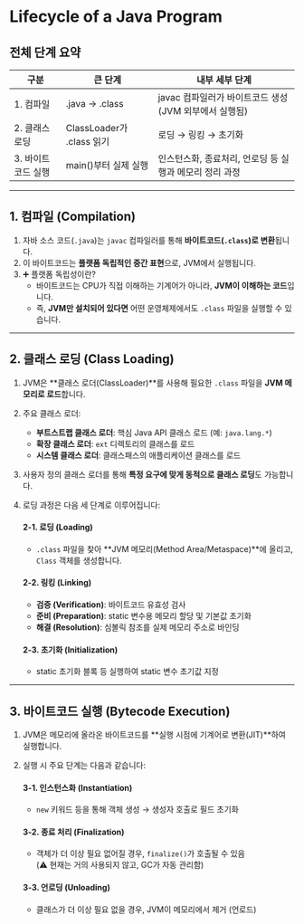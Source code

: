 # Lifecycle of a Java Program

## 전체 단계 요약

| 구분 | 큰 단계 | 내부 세부 단계 |
|------|---------|----------------|
| 1. 컴파일 | .java → .class | javac 컴파일러가 바이트코드 생성 (JVM 외부에서 실행됨) |
| 2. 클래스 로딩 | ClassLoader가 .class 읽기 | 로딩 → 링킹 → 초기화 |
| 3. 바이트코드 실행 | main()부터 실제 실행 | 인스턴스화, 종료처리, 언로딩 등 실행과 메모리 정리 과정 |

---

## 1. 컴파일 (Compilation)
1. 자바 소스 코드(`.java`)는 `javac` 컴파일러를 통해 **바이트코드(`.class`)로 변환**됩니다.
2. 이 바이트코드는 **플랫폼 독립적인 중간 표현**으로, JVM에서 실행됩니다.
3. ➕ 플랫폼 독립성이란?
    - 바이트코드는 CPU가 직접 이해하는 기계어가 아니라, **JVM이 이해하는 코드**입니다.
    - 즉, **JVM만 설치되어 있다면** 어떤 운영체제에서도 `.class` 파일을 실행할 수 있습니다.

---

## 2. 클래스 로딩 (Class Loading)
1. JVM은 **클래스 로더(ClassLoader)**를 사용해 필요한 `.class` 파일을 **JVM 메모리로 로드**합니다.
2. 주요 클래스 로더:
    - **부트스트랩 클래스 로더**: 핵심 Java API 클래스 로드 (예: `java.lang.*`)
    - **확장 클래스 로더**: `ext` 디렉토리의 클래스를 로드
    - **시스템 클래스 로더**: 클래스패스의 애플리케이션 클래스를 로드
3. 사용자 정의 클래스 로더를 통해 **특정 요구에 맞게 동적으로 클래스 로딩**도 가능합니다.
4. 로딩 과정은 다음 세 단계로 이루어집니다:

    #### 2-1. 로딩 (Loading)
    - `.class` 파일을 찾아 **JVM 메모리(Method Area/Metaspace)**에 올리고, `Class` 객체를 생성합니다.

    #### 2-2. 링킹 (Linking)
    - **검증 (Verification)**: 바이트코드 유효성 검사
    - **준비 (Preparation)**: static 변수용 메모리 할당 및 기본값 초기화
    - **해결 (Resolution)**: 심볼릭 참조를 실제 메모리 주소로 바인딩

    #### 2-3. 초기화 (Initialization)
    - static 초기화 블록 등 실행하여 static 변수 초기값 지정

---

## 3. 바이트코드 실행 (Bytecode Execution)
1. JVM은 메모리에 올라온 바이트코드를 **실행 시점에 기계어로 변환(JIT)**하여 실행합니다.
2. 실행 시 주요 단계는 다음과 같습니다:

    #### 3-1. 인스턴스화 (Instantiation)
    - `new` 키워드 등을 통해 객체 생성 → 생성자 호출로 필드 초기화

    #### 3-2. 종료 처리 (Finalization)
    - 객체가 더 이상 필요 없어질 경우, `finalize()`가 호출될 수 있음  
      (⚠️ 현재는 거의 사용되지 않고, GC가 자동 관리함)

    #### 3-3. 언로딩 (Unloading)
    - 클래스가 더 이상 필요 없을 경우, JVM이 메모리에서 제거 (언로드)